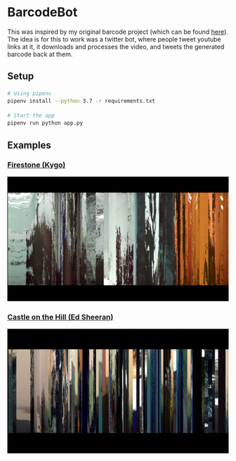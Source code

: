 # BarcodeBot

This was inspired by my original barcode project (which can be found [here](https://github.com/AmritHariharan/FilmBarcode2)). The idea is for this to work was a twitter bot, where people tweet youtube links at it, it downloads and processes the video, and tweets the generated barcode back at them.

## Setup

``` bash
# Using pipenv
pipenv install --python 3.7 -r requirements.txt

# Start the app
pipenv run python app.py
```

## Examples

### [Firestone (Kygo)](https://www.youtube.com/watch?v=9Sc-ir2UwGU)

![Firestone (Kygo)](static/images/examples/firestone_kygo.png)

### [Castle on the Hill (Ed Sheeran)](https://www.youtube.com/watch?v=K0ibBPhiaG0)

![Castle on the Hill (Ed Sheeran)](static/images/examples/castle_edsheeran.png)
